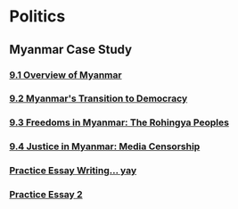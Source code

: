<head>
  <title>Year 9 HASS</title>
</head>

# Politics

## Myanmar Case Study
### [9.1 Overview of Myanmar](/the-merchant/notes/year9/hass/politics/myanmar-case-study/overview.html)
### [9.2 Myanmar's Transition to Democracy](/the-merchant/notes/year9/hass/politics/myanmar-case-study/transition-to-democracy.html)
### [9.3 Freedoms in Myanmar: The Rohingya Peoples](/the-merchant/notes/year9/hass/politics/myanmar-case-study/freedoms-in-myanmar.html)
### [9.4 Justice in Myanmar: Media Censorship](/the-merchant/notes/year9/hass/politics/myanmar-case-study/justice-in-myanmar.html)
### [Practice Essay Writing... yay](/the-merchant/notes/year9/hass/politics/myanmar-case-study/practice-essay.html)
### [Practice Essay 2](/the-merchant/notes/year9/hass/politics/myanmar-case-study/practice-essay-two.html)
